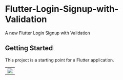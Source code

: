 # Flutter-Login-Signup-with-Validation

A new Flutter Login Signup with Validation

## Getting Started

This project is a starting point for a Flutter application.

<div style="text-align: center">
    <table>
        <tr>
            <td style="text-align: center">
                    <img src="https://user-images.githubusercontent.com/4372065/105835604-0412d700-5ff2-11eb-92c2-9ac3fbd9e4e2.png"/>
            </td>            
        </tr>
  </table>
  </div>